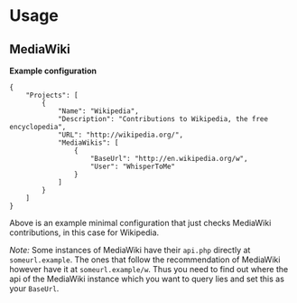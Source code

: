 # Usage

## MediaWiki

**Example configuration**

```
{
    "Projects": [
        {
            "Name": "Wikipedia",
            "Description": "Contributions to Wikipedia, the free encyclopedia",
            "URL": "http://wikipedia.org/",
            "MediaWikis": [
                {
                    "BaseUrl": "http://en.wikipedia.org/w",
                    "User": "WhisperToMe"
                }
            ]
        }
    ]
}
```

Above is an example minimal configuration that just checks MediaWiki contributions, in this case for Wikipedia.

*Note:* Some instances of MediaWiki have their `api.php` directly at `someurl.example`. The ones that follow the recommendation of MediaWiki however have it at `someurl.example/w`. Thus you need to find out where the api of the MediaWiki instance which you want to query lies and set this as your `BaseUrl`.
